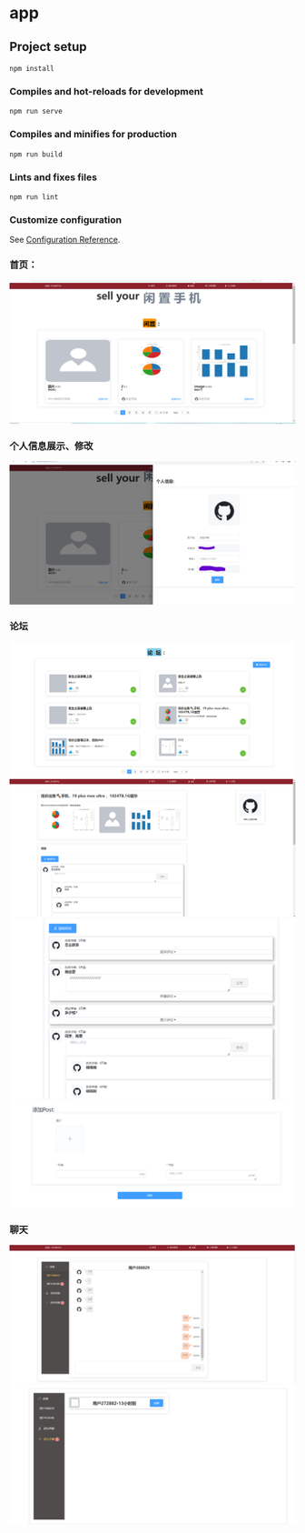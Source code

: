 # app

## Project setup
```
npm install
```

### Compiles and hot-reloads for development
```
npm run serve
```

### Compiles and minifies for production
```
npm run build
```

### Lints and fixes files
```
npm run lint
```

### Customize configuration
See [Configuration Reference](https://cli.vuejs.org/config/).

### 首页：
![输入图片说明](image/image.png)
### 个人信息展示、修改
![输入图片说明](image/image111.png)
### 论坛
![输入图片说明](image/image222.png)
![输入图片说明](image/image4.png)
![输入图片说明](image/image5.png)
![输入图片说明](image/image6.png)
### 聊天
![输入图片说明](image/image1-1.png)
![输入图片说明](image/image1-2.png)